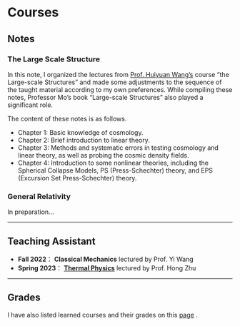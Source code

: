 # Courses

<h2 id="notes">Notes</h2>
<h3 id="the-large-scale-structure">The Large Scale Structure</h3>
<p>In this note, I organized the lectures from <a href="http://staff.ustc.edu.cn/~whywang/index.html" target="_blank" rel="noopener noreffer">Prof. Huiyuan Wang&rsquo;s</a>
 course &ldquo;the Large-scale Structures&rdquo; and made some adjustments to the sequence of the taught material according to my own preferences. While compiling these notes, Professor Mo&rsquo;s book &ldquo;Large-scale Structures&rdquo; also played a significant role.</p>
<p>The content of these notes is as follows.</p>
<ul>
<li>Chapter 1: Basic knowledge of cosmology.</li>
<li>Chapter 2: Brief introduction to linear theory.</li>
<li>Chapter 3: Methods and systematic errors in testing cosmology and linear theory, as well as probing the cosmic density fields.</li>
<li>Chapter 4: Introduction to some nonlinear theories, including the Spherical Collapse Models, PS (Press-Schechter) theory, and EPS (Excursion Set Press-Schechter) theory.</li>
</ul>
<h3 id="general-relativity">General Relativity</h3>
<p>In preparation&hellip;</p>
<hr>
<h2 id="teaching-assistant">Teaching Assistant</h2>
<ul>
<li><strong>Fall 2022</strong>： <strong>Classical Mechanics</strong> lectured by Prof. Yi Wang</li>
<li><strong>Spring 2023</strong>： <a href="../thermal-physics/intro" rel=""><strong>Thermal Physics</strong></a>
 lectured by Prof. Hong Zhu</li>
</ul>
<hr>
<h2 id="grades">Grades</h2>
<p>I have also listed learned courses and their grades on this <a href="../grade" rel="">page</a>
.</p>

